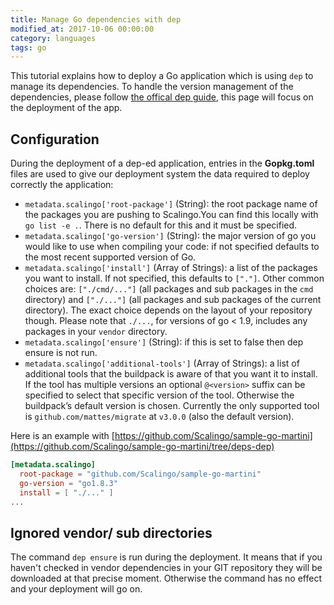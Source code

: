 ```yaml
---
title: Manage Go dependencies with dep
modified_at: 2017-10-06 00:00:00
category: languages
tags: go
---
```


This tutorial explains how to deploy a Go application which is using `dep`
to manage its dependencies.  To handle the version management of the
dependencies, please follow [the offical dep
guide](https://github.com/golang/dep), this page will focus on the
deployment of the app.

## Configuration

During the deployment of a dep-ed application, entries in the **Gopkg.toml** files are
used to give our deployment system the data required to deploy correctly the application:

* `metadata.scalingo['root-package']` (String): the root package name of the
  packages you are pushing to Scalingo.You can find this locally with `go list -e
  .`. There is no default for this and it must be specified.
* `metadata.scalingo['go-version']` (String): the major version of go you would
  like to use when compiling your code: if not specified defaults to the
  most recent supported version of Go.
* `metadata.scalingo['install']` (Array of Strings): a list of the packages you
  want to install. If not specified, this defaults to `["."]`. Other common
  choices are: `["./cmd/..."]` (all packages and sub packages in the `cmd`
  directory) and `["./..."]` (all packages and sub packages of the current
  directory). The exact choice depends on the layout of your repository though.
  Please note that `./...`, for versions of go < 1.9, includes any packages in
  your `vendor` directory.
* `metadata.scalingo['ensure']` (String): if this is set to false then dep
  ensure is not run.
* `metadata.scalingo['additional-tools']` (Array of Strings): a list of
  additional tools that the buildpack is aware of that you want it to install.
  If the tool has multiple versions an optional `@<version>` suffix can be
  specified to select that specific version of the tool. Otherwise the
  buildpack’s default version is chosen. Currently the only supported tool is
  `github.com/mattes/migrate` at `v3.0.0` (also the default version).

Here is an example with [https://github.com/Scalingo/sample-go-martini](https://github.com/Scalingo/sample-go-martini/tree/deps-dep)

```toml
[metadata.scalingo]
  root-package = "github.com/Scalingo/sample-go-martini"
  go-version = "go1.8.3"
  install = [ "./..." ]
...
```

## Ignored vendor/ sub directories

The command `dep ensure` is run during the deployment. It means that if you
haven't checked in vendor dependencies in your GIT repository they will be
downloaded at that precise moment. Otherwise the command has no effect and your
deployment will go on.
